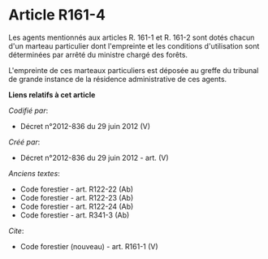 # Article R161-4

Les agents mentionnés aux articles R. 161-1 et R. 161-2 sont dotés chacun d'un marteau particulier dont l'empreinte et les
conditions d'utilisation sont déterminées par arrêté du ministre chargé des forêts. 

L'empreinte de ces marteaux particuliers est déposée au greffe du tribunal de grande instance de la résidence administrative
de ces agents.

**Liens relatifs à cet article**

_Codifié par_:

  - Décret n°2012-836 du 29 juin 2012 (V)

_Créé par_:

  - Décret n°2012-836 du 29 juin 2012 - art. (V)

_Anciens textes_:

  - Code forestier - art. R122-22 (Ab)
  - Code forestier - art. R122-23 (Ab)
  - Code forestier - art. R122-24 (Ab)
  - Code forestier - art. R341-3 (Ab)

_Cite_:

  - Code forestier (nouveau) - art. R161-1 (V)
